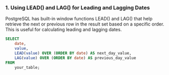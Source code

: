 ### 1. Using LEAD() and LAG() for Leading and Lagging Dates

PostgreSQL has built-in window functions LEAD() and LAG() that help retrieve the next or previous row in the result set based on a specific order. This is useful for calculating leading and lagging dates.

```sql
SELECT 
    date,
    value,
    LEAD(value) OVER (ORDER BY date) AS next_day_value,
    LAG(value) OVER (ORDER BY date) AS previous_day_value
FROM 
    your_table;
```















